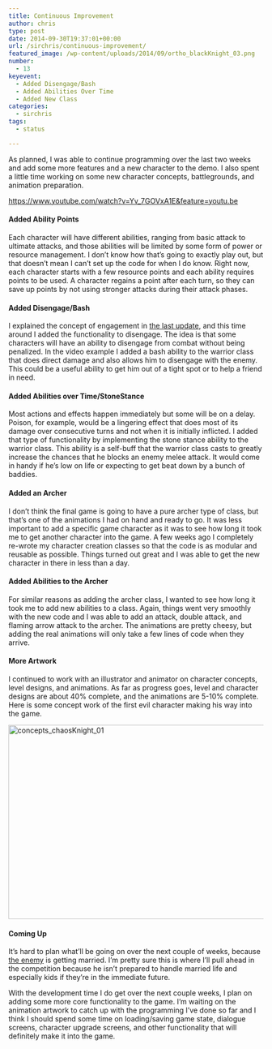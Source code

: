 ```yaml
---
title: Continuous Improvement
author: chris
type: post
date: 2014-09-30T19:37:01+00:00
url: /sirchris/continuous-improvement/
featured_image: /wp-content/uploads/2014/09/ortho_blackKnight_03.png
number:
  - 13
keyevent:
  - Added Disengage/Bash
  - Added Abilities Over Time
  - Added New Class
categories:
  - sirchris
tags:
  - status

---
```

As planned, I was able to continue programming over the last two weeks and add some more features and a new character to the demo. I also spent a little time working on some new character concepts, battlegrounds, and animation preparation.

<!--more-->

https://www.youtube.com/watch?v=Yv_7GOVxA1E&feature=youtu.be

#### Added Ability Points

Each character will have different abilities, ranging from basic attack to ultimate attacks, and those abilities will be limited by some form of power or resource management. I don&#8217;t know how that&#8217;s going to exactly play out, but that doesn&#8217;t mean I can&#8217;t set up the code for when I do know. Right now, each character starts with a few resource points and each ability requires points to be used. A character regains a point after each turn, so they can save up points by not using stronger attacks during their attack phases.

#### Added Disengage/Bash

I explained the concept of engagement in [the last update][1], and this time around I added the functionality to disengage. The idea is that some characters will have an ability to disengage from combat without being penalized. In the video example I added a bash ability to the warrior class that does direct damage and also allows him to disengage with the enemy. This could be a useful ability to get him out of a tight spot or to help a friend in need.

#### Added Abilities over Time/StoneStance

Most actions and effects happen immediately but some will be on a delay. Poison, for example, would be a lingering effect that does most of its damage over consecutive turns and not when it is initially inflicted. I added that type of functionality by implementing the stone stance ability to the warrior class. This ability is a self-buff that the warrior class casts to greatly increase the chances that he blocks an enemy melee attack. It would come in handy if he&#8217;s low on life or expecting to get beat down by a bunch of baddies.

#### Added an Archer

I don&#8217;t think the final game is going to have a pure archer type of class, but that&#8217;s one of the animations I had on hand and ready to go. It was less important to add a specific game character as it was to see how long it took me to get another character into the game. A few weeks ago I completely re-wrote my character creation classes so that the code is as modular and reusable as possible. Things turned out great and I was able to get the new character in there in less than a day.

#### Added Abilities to the Archer

For similar reasons as adding the archer class, I wanted to see how long it took me to add new abilities to a class. Again, things went very smoothly with the new code and I was able to add an attack, double attack, and flaming arrow attack to the archer. The animations are pretty cheesy, but adding the real animations will only take a few lines of code when they arrive.

#### More Artwork

I continued to work with an illustrator and animator on character concepts, level designs, and animations. As far as progress goes, level and character designs are about 40% complete, and the animations are 5-10% complete. Here is some concept work of the first evil character making his way into the game.

<div class="inlineimg">
  <img src="/wp-content/uploads/2014/09/concepts_chaosKnight_01.jpg" alt="concepts_chaosKnight_01" width="800" height="383" class="alignnone size-full wp-image-1327" srcset="/wp-content/uploads/2014/09/concepts_chaosKnight_01.jpg 1000w, /wp-content/uploads/2014/09/concepts_chaosKnight_01-300x144.jpg 300w, /wp-content/uploads/2014/09/concepts_chaosKnight_01-768x368.jpg 768w" sizes="(max-width: 800px) 100vw, 800px" />
</div>

#### Coming Up

It&#8217;s hard to plan what&#8217;ll be going on over the next couple of weeks, because [the enemy][2] is getting married. I&#8217;m pretty sure this is where I&#8217;ll pull ahead in the competition because he isn&#8217;t prepared to handle married life and especially kids if they&#8217;re in the immediate future.

With the development time I do get over the next couple weeks, I plan on adding some more core functionality to the game. I&#8217;m waiting on the animation artwork to catch up with the programming I&#8217;ve done so far and I think I should spend some time on loading/saving game state, dialogue screens, character upgrade screens, and other functionality that will definitely make it into the game.

 [1]: http://battleofbrothers.com/sirchris/back-to-programming
 [2]: http://battleofbrothers.com/sirryan